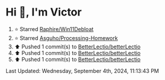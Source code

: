 <h1>Hi 👋, I'm Victor </h1>

<!--RECENT_ACTIVITY:start-->
1. ⭐ Starred [Raphire/Win11Debloat](https://github.com/Raphire/Win11Debloat)<br>
2. ⭐ Starred [Asguho/Processing-Homework](https://github.com/Asguho/Processing-Homework)<br>
3. ⬆️ Pushed 1 commit(s) to [BetterLectio/betterLectio](https://github.com/BetterLectio/betterLectio)<br>
4. ⬆️ Pushed 1 commit(s) to [BetterLectio/betterLectio](https://github.com/BetterLectio/betterLectio)<br>
5. ⬆️ Pushed 1 commit(s) to [BetterLectio/betterLectio](https://github.com/BetterLectio/betterLectio)<br>
<!--RECENT_ACTIVITY:end-->

<!--RECENT_ACTIVITY:last_update-->
Last Updated: Wednesday, September 4th, 2024, 11:13:43 PM
<!--RECENT_ACTIVITY:last_update_end-->
